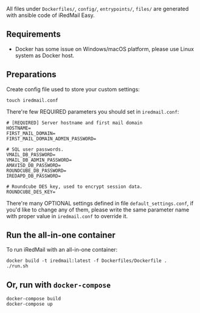 All files under `Dockerfiles/`, `config/`, `entrypoints/`, `files/` are
generated with ansible code of iRedMail Easy.

## Requirements

* Docker has some issue on Windows/macOS platform, please use Linux system
  as Docker host.

## Preparations

Create config file used to store your custom settings:

```
touch iredmail.conf
```

There're few REQUIRED parameters you should set in `iredmail.conf`:

```
# [REQUIRED] Server hostname and first mail domain
HOSTNAME=
FIRST_MAIL_DOMAIN=
FIRST_MAIL_DOMAIN_ADMIN_PASSWORD=

# SQL user passwords.
VMAIL_DB_PASSWORD=
VMAIL_DB_ADMIN_PASSWORD=
AMAVISD_DB_PASSWORD=
ROUNDCUBE_DB_PASSWORD=
IREDAPD_DB_PASSWORD=

# Roundcube DES key, used to encrypt session data.
ROUNDCUBE_DES_KEY=
```

There're many OPTIONAL settings defined in file `default_settings.conf`, if
you'd like to change any of them, please write the same parameter name with
proper value in `iredmail.conf` to override it.

## Run the all-in-one container

To run iRedMail with an all-in-one container:

```
docker build -t iredmail:latest -f Dockerfiles/Dockerfile .
./run.sh
```

## Or, run with `docker-compose`

```
docker-compose build
docker-compose up
```
